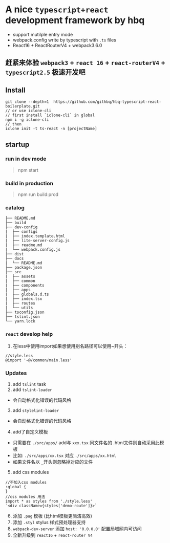 # A nice `typescript+react` development framework by hbq
  - support  mutilple entry mode
  - webpack.config write by typescript with `.ts` files
  - React16 + ReactRouterV4 + webpack3.6.0
## 赶紧来体验 `webpack3` + `react 16` + `react-routerV4` + `typescript2.5` 极速开发吧

## Install
```
git clone --depth=1  https://github.com/githbq/hbq-typescript-react-boilerplate.git
// or use iclone-cli
// first install `iclone-cli` in global
npm i -g iclone-cli
// then
iclone init -t ts-react -n [projectName]
```

## startup

### run in dev mode

> npm start

### build in production

> npm run build:prod

### catalog

```
├── README.md
├── build
├── dev-config
|  ├── configs
|  ├── index.template.html
|  ├── lite-server-config.js
|  ├── readme.md
|  └── webpack.config.js
├── dist
├── docs
|  └── README.md
├── package.json
├── src
|  ├── assets
|  ├── common
|  ├── components
|  ├── apps
|  ├── globals.d.ts
|  ├── index.tsx
|  ├── routes
|  └── utils
├── tsconfig.json
├── tslint.json
└── yarn.lock
```

### `react` develop help
1. 在less中使用import如果想使用别名路径可以使用~开头：
```
//style.less
@import '~@/common/main.less'
```
### Updates
1. add `tslint` task
2. add `tslint-loader`
  - 会自动格式化错误的代码风格
3. add `stylelint-loader`
  - 会自动格式化错误的代码风格
4. add了自定义模板
  - 只需要在 `./src/apps/` add与 `xxx.tsx` 同文件名的 .html文件则自动采用此模板
  - 比如: `./src/apps/xx.tsx` 对应  `./src/apps/xx.html`
  - 如果文件名以 `_`开头则忽略掉对应的文件
5. add css modules
  ```
  //不加入css modules
  :global {
  }
  //css modules 用法
  import * as styles from './style.less'
  `<div className={styles['demo-route']}>`
  ```

6. 添加 `.pug` 模板 (比html模板更简洁高效)
7. 添加 `.styl` stylus 样式预处理器支持
8. `webpack-dev-server` 添加 `host: '0.0.0.0'` 配置局域网内可访问
9. 全新升级到 `react16` +  `react-router V4`
